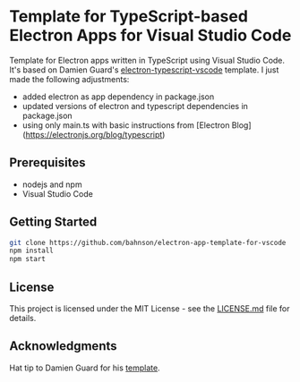 # Template for TypeScript-based Electron Apps for Visual Studio Code

Template for Electron apps written in TypeScript using Visual Studio Code. It's based on Damien Guard's [electron-typescript-vscode](https://github.com/damieng/electron-typescript-vscode) template. I just made the following adjustments:
* added electron as app dependency in package.json
* updated versions of electron and typescript dependencies in package.json
* using only main.ts with basic instructions from [Electron Blog] (https://electronjs.org/blog/typescript)

## Prerequisites

* nodejs and npm
* Visual Studio Code

## Getting Started

```bash
git clone https://github.com/bahnson/electron-app-template-for-vscode
npm install
npm start
```

## License

This project is licensed under the MIT License - see the [LICENSE.md](LICENSE.md) file for details. 

## Acknowledgments

Hat tip to Damien Guard for his [template](https://github.com/damieng/electron-typescript-vscode).
